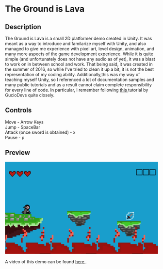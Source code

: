 # The Ground is Lava

<h2> Description </h2>
<p>
	The Ground is Lava is a small 2D platformer demo created in Unity. It was meant as a way to introduce and familarize myself with Unity, and also managed to give me experience with pixel art, level design, animation, and many more aspects of the game development experience. While it is quite simple (and unfortunately does not have any audio as of yet), it was a blast to work on in between school and work. That being said, it was created in the summer of 2016, so while I've tried to clean it up a bit, it is not the best representation of my coding ability. Additionally,this was my way of teaching myself Unity, so I referenced a lot of documentation samples and many public tutorials and as a result cannot claim complete responsibility for every line of code. In particular, I remember following <a href="https://www.youtube.com/playlist?list=PLq3pyCh4J1B2uSvypNOK_nxYKBt5mMCJt"> this </a> tutorial by GucioDevs quite closely.
</p>
	
<h2> Controls </h2>

<p>
	Move - Arrow Keys
<br>
	Jump - SpaceBar
<br>
	Attack (once sword is obtained) - x
<br>
	Pause - p
</p>

<h2>Preview</h2>

![Image failed to load.](https://github.com/kylietmo/The-Ground-is-Lava/blob/master/preview/picture.png)
<p>
A video of this demo can be found <a href="http://htmlpreview.github.com/?https://github.com/kylietmo/The-Ground-is-Lava/blob/master/preview/video.html"> here </a>.
</p>

